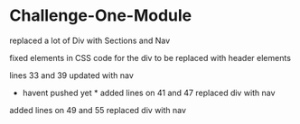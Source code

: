 # Challenge-One-Module

replaced a lot of Div with Sections and Nav

fixed elements in CSS code for the div to be replaced with header elements 

lines 33 and 39 updated with nav 
* havent pushed yet *
added lines on 41 and 47 replaced div with nav

added lines on 49 and 55 replaced div with nav



